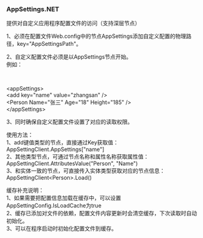 ### AppSettings.NET

提供对自定义应用程序配置文件的访问（支持深层节点）<br />

1、必须在配置文件Web.config中的节点AppSettings添加自定义配置的物理路径，key="AppSettingsPath"。<br />

2、自定义配置文件必须是以AppSettings节点开始。<br />
例如：<br />
<?xml version="1.0"?><br />
\<appSettings\><br />
	\<add key="name" value="zhangsan" /><br />
	\<Person Name="张三" Age="18" Height="185" /><br />
\</appSettings><br />

3、同时确保自定义配置文件设置了对应的读取权限。<br />

使用方法：<br />
1、add键值类型的节点，直接通过Key获取值：AppSettingClient.AppSettings["name"]<br />
2、其他类型节点，可通过节点名称和属性名称获取属性值：AppSettingClient.AttributesValue("Person", "Name")<br />
3、和实体一致的节点，可直接传入实体类型获取对应的节点信息：AppSettingClient\<Person>.Load()<br />

缓存补充说明：<br />
1、如果需要把配置信息加载在缓存中，可以设置AppSettingConfig.IsLoadCache为true <br />
2、缓存已添加对文件的依赖，配置文件内容更新时会清空缓存，下次读取时自动初始化。<br />
3、可以在程序启动时初始化配置文件到缓存。<br />
